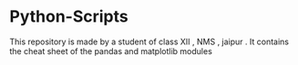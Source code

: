 # Python-Scripts
This repository is made by a student of class XII , NMS , jaipur .
It contains the cheat sheet of the pandas and matplotlib modules 
